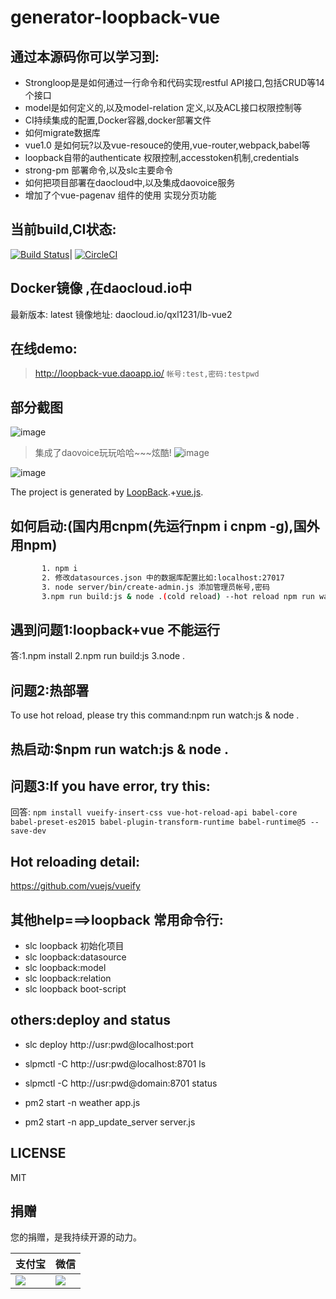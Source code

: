 # generator-loopback-vue 

## 通过本源码你可以学习到:
- Strongloop是是如何通过一行命令和代码实现restful API接口,包括CRUD等14个接口
- model是如何定义的,以及model-relation 定义,以及ACL接口权限控制等
- CI持续集成的配置,Docker容器,docker部署文件
- 如何migrate数据库
- vue1.0 是如何玩?以及vue-resouce的使用,vue-router,webpack,babel等
- loopback自带的authenticate 权限控制,accesstoken机制,credentials
- strong-pm 部署命令,以及slc主要命令
- 如何把项目部署在daocloud中,以及集成daovoice服务
- 增加了个vue-pagenav 组件的使用 实现分页功能


## 当前build,CI状态:
[![Build Status](https://travis-ci.org/qxl1231/generator-loopback-vue.svg?branch=master)](https://travis-ci.org/qxl1231/generator-loopback-vue)|
[![CircleCI](https://circleci.com/gh/qxl1231/generator-loopback-vue.svg?style=svg)](https://circleci.com/gh/qxl1231/generator-loopback-vue)

## Docker镜像 ,在daocloud.io中
最新版本: latest
镜像地址: daocloud.io/qxl1231/lb-vue2

## 在线demo:
> http://loopback-vue.daoapp.io/
`帐号:test,密码:testpwd`

## 部分截图
![image](https://cloud.githubusercontent.com/assets/8305742/17387903/810c8b16-5a2a-11e6-862a-9306067bfc34.png)
> 集成了daovoice玩玩哈哈~~~炫酷!
![image](./daovoice.png)

![image](https://cloud.githubusercontent.com/assets/8305742/17387949/dce5d7d0-5a2a-11e6-9e1d-5fe93b2924b2.png)

The project is generated by [LoopBack](http://loopback.io).+[vue.js](http://vuejs.org).

## 如何启动:(国内用cnpm(先运行npm i cnpm -g),国外用npm)
```bash   
       1. npm i   
       2. 修改datasources.json 中的数据库配置比如:localhost:27017
       3. node server/bin/create-admin.js 添加管理员帐号,密码
       3.npm run build:js & node .(cold reload) --hot reload npm run watch:js
```

## 遇到问题1:loopback+vue 不能运行
答:1.npm install   2.npm run build:js  3.node .

## 问题2:热部署
To use hot reload, please try this command:npm run watch:js & node .

## 热启动:$npm run watch:js & node .

 
## 问题3:If you have error, try this:
回答:
` npm install
  vueify-insert-css vue-hot-reload-api
  babel-core babel-preset-es2015
  babel-plugin-transform-runtime babel-runtime@5
  --save-dev `
 
  
## Hot reloading detail: 
https://github.com/vuejs/vueify

## 其他help===>loopback 常用命令行:
 - slc loopback 初始化项目
 - slc loopback:datasource
 - slc loopback:model
 - slc loopback:relation
 - slc loopback boot-script


## others:deploy and status

 - slc deploy http://usr:pwd@localhost:port  
 - slpmctl -C http://usr:pwd@localhost:8701 ls   

 - slpmctl -C http://usr:pwd@domain:8701 status 

 - pm2 start -n weather app.js

 - pm2 start -n app_update_server server.js

## LICENSE

MIT



## 捐赠

您的捐赠，是我持续开源的动力。

支付宝 | 微信
------|------
![](./alipay.jpeg) | ![](./Wechat.jpeg)
